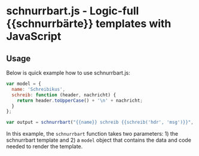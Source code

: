 # schnurrbart.js - Logic-full {{schnurrbärte}} templates with JavaScript

## Usage

Below is quick example how to use schnurrbart.js:

```js
var model = {
  name: 'Schreibikus',
  schreib: function (header, nachricht) {
    return header.toUpperCase() + '\n' + nachricht;
  }
};

var output = schnurrbart("{{name}} schreib {{schreib('hdr', 'msg')}}", model);
```

In this example, the `schnurrbart` function takes two parameters: 1) the schnurrbart template and 2) a `model` object that contains the data and code needed to render the template.
